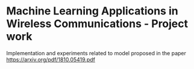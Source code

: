 # Machine Learning Applications in Wireless Communications - Project work
Implementation and experiments related to model proposed in the paper https://arxiv.org/pdf/1810.05419.pdf
